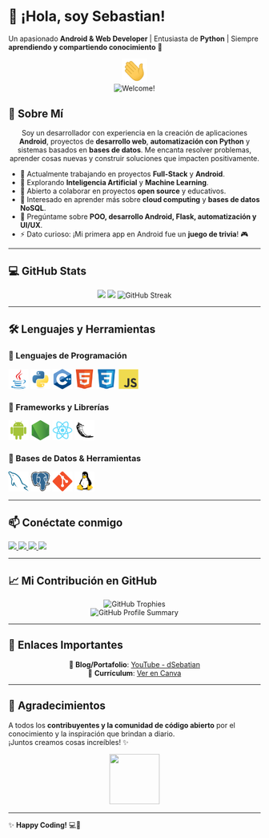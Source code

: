 # 👋 ¡Hola, soy Sebastian!  

Un apasionado **Android & Web Developer** | Entusiasta de **Python** | Siempre **aprendiendo y compartiendo conocimiento** 🚀  

<div align="center">
  <img src="https://github.com/ABSphreak/ABSphreak/blob/master/gifs/Hi.gif" width="50px"/>
</div>

<div align="center">
  <img src="https://github.com/user-attachments/assets/8e3f6fd5-3716-48f7-96c9-e8784d0517a7" alt="Welcome!" width="400"/>
</div>

## 🌟 Sobre Mí  

<p align="center">
Soy un desarrollador con experiencia en la creación de aplicaciones <b>Android</b>, proyectos de <b>desarrollo web</b>, <b>automatización con Python</b> y sistemas basados en <b>bases de datos</b>.  
Me encanta resolver problemas, aprender cosas nuevas y construir soluciones que impacten positivamente.  
</p>

- 🔭 Actualmente trabajando en proyectos **Full-Stack** y **Android**.  
- 🌱 Explorando **Inteligencia Artificial** y **Machine Learning**.  
- 👯 Abierto a colaborar en proyectos **open source** y educativos.  
- 🤔 Interesado en aprender más sobre **cloud computing** y **bases de datos NoSQL**.  
- 💬 Pregúntame sobre **POO, desarrollo Android, Flask, automatización y UI/UX**.  
- ⚡ Dato curioso: ¡Mi primera app en Android fue un **juego de trivia**! 🎮  

---

## 💻 GitHub Stats  

<div align="center">
  <img src="https://github-readme-stats.vercel.app/api?username=Naitsabes-Dig&show_icons=true&count_private=true&theme=radical" width="500"/>
  <img src="https://github-readme-stats.vercel.app/api/top-langs/?username=Naitsabes-Dig&layout=compact&theme=radical" width="350"/>
  <img src="https://streak-stats.demolab.com?user=Naitsabes-Dig&theme=radical&border_radius=10" alt="GitHub Streak"/>
</div>

---

## 🛠 Lenguajes y Herramientas  

### 🔹 Lenguajes de Programación  
<p align="left">
<img src="https://raw.githubusercontent.com/devicons/devicon/master/icons/java/java-original.svg" width="40" height="40"/>
<img src="https://raw.githubusercontent.com/devicons/devicon/master/icons/python/python-original.svg" width="40" height="40"/>
<img src="https://raw.githubusercontent.com/devicons/devicon/master/icons/cplusplus/cplusplus-original.svg" width="40" height="40"/>
<img src="https://raw.githubusercontent.com/devicons/devicon/master/icons/html5/html5-original.svg" width="40" height="40"/>
<img src="https://raw.githubusercontent.com/devicons/devicon/master/icons/css3/css3-original.svg" width="40" height="40"/>
<img src="https://raw.githubusercontent.com/devicons/devicon/master/icons/javascript/javascript-original.svg" width="40" height="40"/>
</p>

### 🔹 Frameworks y Librerías  
<p align="left">
<img src="https://raw.githubusercontent.com/devicons/devicon/master/icons/android/android-original.svg" width="40" height="40"/>
<img src="https://raw.githubusercontent.com/devicons/devicon/master/icons/nodejs/nodejs-original.svg" width="40" height="40"/>
<img src="https://raw.githubusercontent.com/devicons/devicon/master/icons/react/react-original.svg" width="40" height="40"/>
<img src="https://raw.githubusercontent.com/devicons/devicon/master/icons/flask/flask-original.svg" width="40" height="40"/>
</p>

### 🔹 Bases de Datos & Herramientas  
<p align="left">
<img src="https://raw.githubusercontent.com/devicons/devicon/master/icons/mysql/mysql-original.svg" width="40" height="40"/>
<img src="https://raw.githubusercontent.com/devicons/devicon/master/icons/postgresql/postgresql-original.svg" width="40" height="40"/>
<img src="https://raw.githubusercontent.com/devicons/devicon/master/icons/git/git-original.svg" width="40" height="40"/>
<img src="https://raw.githubusercontent.com/devicons/devicon/master/icons/linux/linux-original.svg" width="40" height="40"/>
</p>

---

## 📫 Conéctate conmigo  

<p align="left">
<a href="https://www.linkedin.com/in/dsgutierrez/" target="_blank">
  <img src="https://img.shields.io/badge/LinkedIn-%230077B5.svg?&style=for-the-badge&logo=linkedin&logoColor=white"/>
</a>
<a href="https://www.instagram.com/see.bass.tiann" target="_blank">
  <img src="https://img.shields.io/badge/Instagram-%23E4405F.svg?&style=for-the-badge&logo=instagram&logoColor=white"/>
</a>
<a href="https://www.facebook.com/sebastian.gutierrezoropeza" target="_blank">
  <img src="https://img.shields.io/badge/Facebook-%231877F2.svg?&style=for-the-badge&logo=facebook&logoColor=white"/>
</a>
<a href="mailto:dignosebastiangutierrezoropeza@gmail.com" target="_blank">
  <img src="https://img.shields.io/badge/Email-D14836?style=for-the-badge&logo=gmail&logoColor=white"/>
</a>
</p>

---

## 📈 Mi Contribución en GitHub  

<div align="center">
  <img src="https://github-profile-trophy.vercel.app/?username=Naitsabes-Dig&theme=radical" alt="GitHub Trophies"/>
  <br>
  <img src="http://github-profile-summary-cards.vercel.app/api/cards/profile-details?username=Naitsabes-Dig&theme=radical" alt="GitHub Profile Summary"/>
</div>

---

## 🔗 Enlaces Importantes  

<div align="center">

📝 **Blog/Portafolio**: [YouTube - dSebatian](https://www.youtube.com/@dSebatian)  
📄 **Currículum**: [Ver en Canva](https://www.canva.com/design/DAGX322jiWk/FC4HJ3vxHMa7ps5BOGri4w/view?utm_content=DAGX322jiWk&utm_campaign=designshare&utm_medium=link2&utm_source=uniquelinks&utlId=hdb6f1412ef)  

</div>

---

## 🙏 Agradecimientos  

A todos los **contribuyentes y la comunidad de código abierto** por el conocimiento y la inspiración que brindan a diario.  
¡Juntos creamos cosas increíbles! ✨  

<div align="center">
  <img src="https://media.giphy.com/media/LmN8APb5sR22h3g8J7/giphy.gif" width="100" height="100"/>
</div>

---

✨ **Happy Coding!** 💻🚀  
